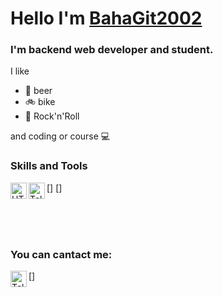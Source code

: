 # Hello I'm [BahaGit2002](https://github.com/BahaGit2002)
### I'm backend web developer and student.

I like
- :beer: beer
- :bike: bike
- :metal: Rock'n'Roll

and coding or course :computer:

### Skills and Tools

[<img align="left" alt="HTML5" width="26px" 
src="https://cdn4.iconfinder.com/data/icons/flat-brand-logo-2/512/html5-512.png" />]
[<img align="left" alt="Telegram" width="26px" 
src="https://cdn-icons-png.flaticon.com/512/919/919826.png" />]

<br/>
<br/>
<br/>

### You can cantact me:

[<img align="left" alt="Telegram" width="26px" src="https://upload.wikimedia.org/wikipedia/commons/thumb/8/82/Telegram_logo.svg/2048px-Telegram_logo.svg.png" />]
